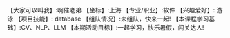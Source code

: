 【大家可以叫我】:啊催老弟
【坐标】:上海
【专业/职业】:软件
【兴趣爱好】: 游泳
【项目技能】: database 
【组队情况】:未组队，快来一起!
【本课程学习基础】:CV、NLP、LLM
【本期活动目标】:一起学习，快乐暑假，闯关达人!
